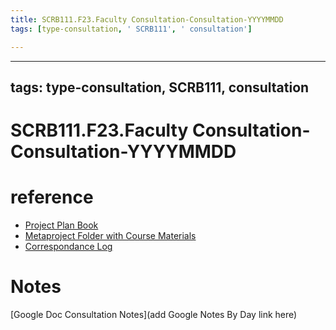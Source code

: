 ```yaml
---
title: SCRB111.F23.Faculty Consultation-Consultation-YYYYMMDD
tags: [type-consultation, ' SCRB111', ' consultation']

---
```


---
tags: type-consultation, SCRB111, consultation
---
# SCRB111.F23.Faculty Consultation-Consultation-YYYYMMDD

# reference
* [Project Plan Book](https://hackmd.io/@ll-23-24/S1F5pxrR3)
* [Metaproject Folder with Course Materials](https://drive.google.com/drive/folders/194JZlv4Ajf5qmQY51EFoYGiXBrTb7AM2)
* [Correspondance Log](https://drive.google.com/drive/folders/1X-M7RNbGCHlTWYhSqnK7aVakHwwXODTU?usp=drive_link)

# Notes
[Google Doc Consultation Notes](add Google Notes By Day link here)